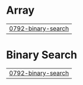 # Array
|  |
| ------- |
| [0792-binary-search](https://github.com/karthikmurali60/dsa-solutions/tree/master/0792-binary-search) |


# Binary Search
|  |
| ------- |
| [0792-binary-search](https://github.com/karthikmurali60/dsa-solutions/tree/master/0792-binary-search) |